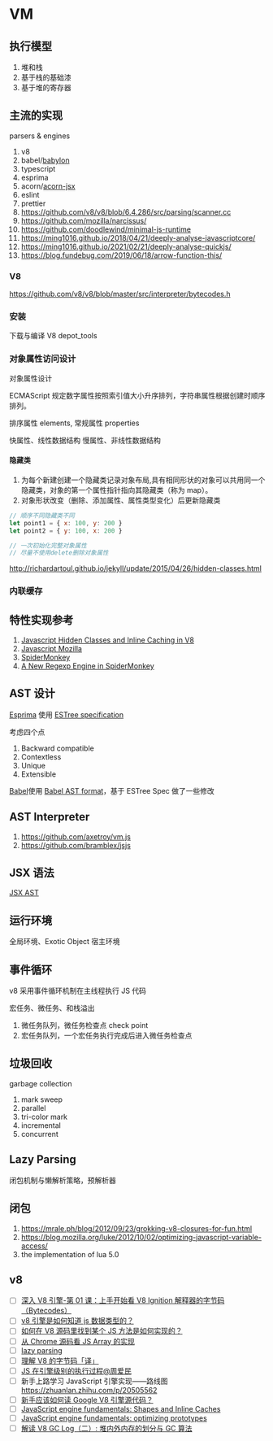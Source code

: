 # VM

## 执行模型

1. 堆和栈
1. 基于栈的基础漆
1. 基于堆的寄存器

## 主流的实现

parsers & engines

1. v8
1. babel/[babylon](https://github.com/babel/babylon)
1. typescript
1. esprima
1. acorn/[acorn-jsx](https://github.com/acornjs/acorn-jsx)
1. eslint
1. prettier
1. https://github.com/v8/v8/blob/6.4.286/src/parsing/scanner.cc
1. https://github.com/mozilla/narcissus/
1. https://github.com/doodlewind/minimal-js-runtime
1. https://ming1016.github.io/2018/04/21/deeply-analyse-javascriptcore/
1. https://ming1016.github.io/2021/02/21/deeply-analyse-quickjs/
1. https://blog.fundebug.com/2019/06/18/arrow-function-this/

### V8

https://github.com/v8/v8/blob/master/src/interpreter/bytecodes.h

### 安装

下载与编译 V8 depot_tools

### 对象属性访问设计

对象属性设计

ECMAScript 规定数字属性按照索引值大小升序排列，字符串属性根据创建时顺序排列。

排序属性 elements, 常规属性 properties

快属性、线性数据结构
慢属性、非线性数据结构

#### 隐藏类

1. 为每个新建创建一个隐藏类记录对象布局,具有相同形状的对象可以共用同一个隐藏类，对象的第一个属性指针指向其隐藏类（称为 map）。
1. 对象形状改变（删除、添加属性、属性类型变化）后更新隐藏类

```js
// 顺序不同隐藏类不同
let point1 = { x: 100, y: 200 }
let point2 = { y: 100, x: 200 }

// 一次初始化完整对象属性
// 尽量不使用delete删除对象属性
```

http://richardartoul.github.io/jekyll/update/2015/04/26/hidden-classes.html

### 内联缓存

## 特性实现参考

1. [Javascript Hidden Classes and Inline Caching in V8](http://richardartoul.github.io/jekyll/update/2015/04/26/hidden-classes.html)
1. [Javascript Mozilla](https://hacks.mozilla.org/category/javascript/)
1. [SpiderMonkey](https://hacks.mozilla.org/2020/06/compiler-compiler-working-on-a-javascript-engine/)
1. [A New Regexp Engine in SpiderMonkey](https://hacks.mozilla.org/2020/06/a-new-regexp-engine-in-spidermonkey/)

## AST 设计

[Esprima](https://docs.esprima.org/en/latest/syntax-tree-format.html) 使用 [ESTree specification](https://github.com/estree/estree)

考虑四个点

1. Backward compatible
1. Contextless
1. Unique
1. Extensible

[Babel](https://babeljs.io/docs/en/babel-parser#output)使用 [Babel AST format](https://github.com/babel/babel/blob/main/packages/babel-parser/ast/spec.md)，基于 ESTree Spec 做了一些修改

## AST Interpreter

1. https://github.com/axetroy/vm.js
1. https://github.com/bramblex/jsjs

## JSX 语法

[JSX AST](https://github.com/facebook/jsx)

## 运行环境

全局环境、Exotic Object 宿主环境

## 事件循环

v8 采用事件循环机制在主线程执行 JS 代码

宏任务、微任务、和栈溢出

1. 微任务队列，微任务检查点 check point
1. 宏任务队列，一个宏任务执行完成后进入微任务检查点

## 垃圾回收

garbage collection

1. mark sweep
1. parallel
1. tri-color mark
1. incremental
1. concurrent

## Lazy Parsing

闭包机制与懒解析策略，预解析器

## 闭包

1.  https://mrale.ph/blog/2012/09/23/grokking-v8-closures-for-fun.html
1.  https://blog.mozilla.org/luke/2012/10/02/optimizing-javascript-variable-access/
1.  the implementation of lua 5.0

## v8

- [ ] [深入 V8 引擎-第 01 课：上手开始看 V8 Ignition 解释器的字节码（Bytecodes）](https://www.bilibili.com/video/BV1FJ411E7Sf)
- [ ] [v8 引擎是如何知道 js 数据类型的？](https://www.zhihu.com/question/62732293/answer/201723301)
- [ ] [如何在 V8 源码里找到某个 JS 方法是如何实现的？](https://www.zhihu.com/question/59792274/answer/168987086)
- [ ] [从 Chrome 源码看 JS Array 的实现](https://zhuanlan.zhihu.com/p/26388217)
- [ ] [lazy parsing](https://zhuanlan.zhihu.com/p/63326335)
- [ ] [理解 V8 的字节码「译」](https://zhuanlan.zhihu.com/p/28590489)
- [ ] [JS 在引擎级别的执行过程@周爱民](https://www.bilibili.com/video/BV1Wy4y1b7PG)
- [ ] 新手上路学习 JavaScript 引擎实现——路线图 https://zhuanlan.zhihu.com/p/20505562
- [ ] [新手应该如何读 Google V8 引擎源代码？](https://www.zhihu.com/question/39014659)
- [ ] [JavaScript engine fundamentals: Shapes and Inline Caches](https://mathiasbynens.be/notes/shapes-ics)
- [ ] [JavaScript engine fundamentals: optimizing prototypes](https://mathiasbynens.be/notes/prototypes)
- [ ] [解读 V8 GC Log（二）: 堆内外内存的划分与 GC 算法](https://developer.aliyun.com/article/592880)
